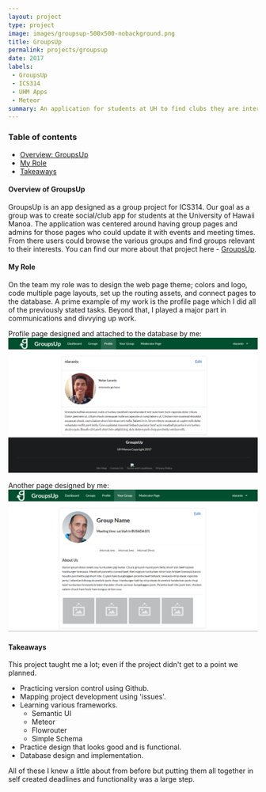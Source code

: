 ```yaml
---
layout: project
type: project
image: images/groupsup-500x500-nobackground.png
title: GroupsUp
permalink: projects/groupsup
date: 2017
labels:
 - GroupsUp
 - ICS314
 - UHM Apps
 - Meteor
summary: An application for students at UH to find clubs they are interested in.
---
```


### Table of contents

* [Overview: GroupsUp](#overview-of-groupsup)
* [My Role](#my-role)
* [Takeaways](#takeaways)

#### Overview of GroupsUp
GroupsUp is an app designed as a group project for ICS314. Our goal as a group was to create social/club app for students at the University of Hawaii Manoa. The application was centered around having group pages and admins for those pages who could update it with events and meeting times. From there users could browse the various groups and find groups relevant to their interests. You can find our more about that project here - [GroupsUp](https://groupsup.github.io).

#### My Role
On the team my role was to design the web page theme; colors and logo, code multiple page layouts, set up the routing assets, and connect pages to the database. A prime example of my work is the profile page which I did all of the previously stated tasks. Beyond that, I played a major part in communications and divvying up work.

Profile page designed and attached to the database by me:
![database profile](/images/database-profile.png)

Another page designed by me:
![group page](/images/Group_v2.0.png)

#### Takeaways
This project taught me a lot; even if the project didn't get to a point we planned.
 * Practicing version control using Github.
 * Mapping project development using 'issues'.
 * Learning various frameworks.
   * Semantic UI
   * Meteor
   * Flowrouter
   * Simple Schema
 * Practice design that looks good and is functional.
 * Database design and implementation.
 
 All of these I knew a little about from before but putting them all together in self created deadlines and functionality was a large step. 


